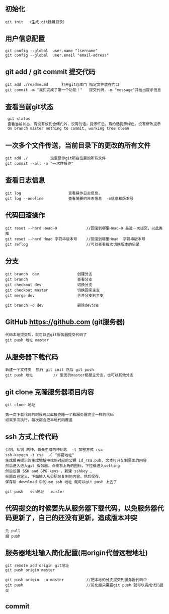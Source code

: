 ## 初始化

	git init  （生成.git隐藏目录）

## 用户信息配置

	git config --global  user.name "lsername"
	git config --global  user.email "email-adress"

##  git add  / git commit  提交代码

	git add ./readme.md      打开git仓库门 指定文件放在门口
	git commit -m "我们完成了第一个功能！"   提交代码，-m "message"并给出提示信息

##  查看当前git状态

	 git status  
	 查看当前状态，有没有放到仓储门外，没有的话，提示红色，有的话提示绿色。没有修改提示
	 On branch master nothing to commit, working tree clean

##  一次多个文件传送，当前目录下的更改的所有文件

	git add ./          这里是你git所在位置的所有文件
	git commit --all -m "一次性操作"

##  查看日志信息

	git log        				查看操作日志信息，
	git log --oneline			查看简要的日志信息  -m信息和版本号

## 代码回滚操作

	git reset --hard Head~0      		//回滚到哪里Head~0 最近一次提交，以此类推
	git reset --hard Head 字符串版本号  	//回滚到哪里Head  字符串版本号
	git reflog  						//可以查看每次切换版本的记录

## 分支

	git branch  dev  				创建分支
	git branch  	  				查看分支
	git checkout dev 	  			切换分支
	git checkout master 	  		切换回来主支
	git merge dev 	  				合并分支到主支
	
	git branch -d dev				删除dev分支

## GitHub  https://github.com (git服务器)

	代码本地提交后，就可以去git服务器提交代码了
	git push 地址 master

##  从服务器下载代码

	新建一个文件夹  执行	git init 然后 git push
	git push 地址 		// 里面的master都是主分支，也可以其他分支

## git clone 克隆服务器项目内容

	git clone 地址 
	
	第一次下载代码的时候可以直接克隆一个和服务器完全一样的代码
	如果多次执行，每次都会把本地代码覆盖

## ssh 方式上传代码

	公钥，私钥 两种，首先生成两种钥匙  -t 加密方式 rsa
	ssh-keygen -t rsa  -C "邮箱地址"
	生成后再提示的生成地址中找到对应的公钥 id_rsa.pub, 文本打开复制里面的内容
	然后进入进入git 服务器，点击右上角的图标，下拉框进入setting
	然后设置 SSH and GPG keys ，新建 sshkey ,
	标题自己定义，下面输入从公钥总复制的内容，然后保存，
	保存后 download 中的use ssh 地址 就可以git push 上去了
	
	git push   ssh地址   master

##  代码提交的时候要先从服务器下载代码，以免服务器代码更新了，自己的还没有更新，造成版本冲突

	先 pull   
	后 push

##  服务器地址输入简化配置(用origin代替远程地址)

	git remote add origin git地址
	git push origin master
	
	git push origin  -u master  		//把本地的分支提交到服务器代码中
	git push 							//简化后只需要git push 就可以完成代码提交

## commit

​	

